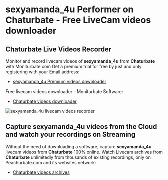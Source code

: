 # sexyamanda_4u Performer on Chaturbate - Free LiveCam videos downloader

## Chaturbate Live Videos Recorder

Monitor and record livecam videos of **sexyamanda_4u** from **Chaturbate** with Moniturbate.com
Get a premium trial for free by just and only registering with your Email address:
* [sexyamanda_4u Premium videos downloader](https://moniturbate.com/request-demo-licence-key.html)

Free livecam videos downloader - Moniturbate Software:
* [Chaturbate videos downloader](https://moniturbate.com/moniturbate-download-software.html)

![sexyamanda_4u livecam videos recorder](https://peachurnet.com/templates/moniturbate-software.png)


## Capture sexyamanda_4u videos from the Cloud and watch your recordings on Streaming

Without the need of downloading a software, capture **sexyamanda_4u** livecam videos from **Chaturbate** 100% online.
Watch Livecam archives from **Chaturbate** unlimitedly from thousands of existing recordings, only on Peachurbate.com and its websites network:
* [Chaturbate videos archives](https://peachurnet.com/)